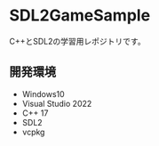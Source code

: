 # SDL2GameSample
C++とSDL2の学習用レポジトリです。

## 開発環境
- Windows10
- Visual Studio 2022
- C++ 17
- SDL2
- vcpkg
